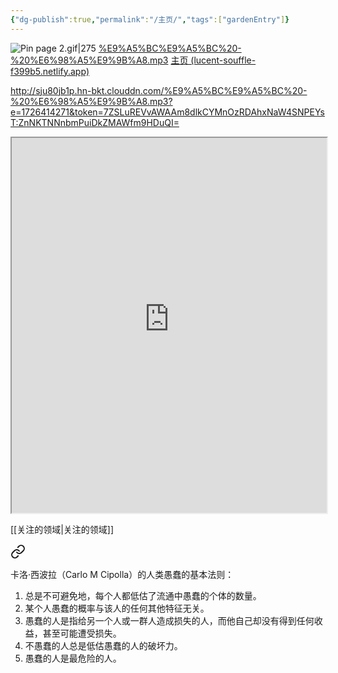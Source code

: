 ```yaml
---
{"dg-publish":true,"permalink":"/主页/","tags":["gardenEntry"]}
---
```


![Pin page 2.gif|275](/img/user/%E9%99%84%E4%BB%B6/Pin%20page%202.gif)
[%E9%A5%BC%E9%A5%BC%20-%20%E6%98%A5%E9%9B%A8.mp3](http://sju80jb1p.hn-bkt.clouddn.com/%E9%A5%BC%E9%A5%BC%20-%20%E6%98%A5%E9%9B%A8.mp3?e=1726499923&token=7ZSLuREVvAWAAm8dlkCYMnOzRDAhxNaW4SNPEYsT:dmpOJlj5x9y6qxumiwZFCut1Nyc=)
[主页 (lucent-souffle-f399b5.netlify.app)](https://lucent-souffle-f399b5.netlify.app/)

http://sju80jb1p.hn-bkt.clouddn.com/%E9%A5%BC%E9%A5%BC%20-%20%E6%98%A5%E9%9B%A8.mp3?e=1726414271&token=7ZSLuREVvAWAAm8dlkCYMnOzRDAhxNaW4SNPEYsT:ZnNKTNNnbmPuiDkZMAWfm9HDuQI=


<iframe id="inlineFrameExample"
    Title="Inline Frame Example"
    Width="100%"
    Height="600"
src=" http://sju80jb1p.hn-bkt.clouddn.com/%E9%A5%BC%E9%A5%BC%20-%20%E6%98%A5%E9%9B%A8.mp3?e=1726414271&token=7ZSLuREVvAWAAm8dlkCYMnOzRDAhxNaW4SNPEYsT:ZnNKTNNnbmPuiDkZMAWfm9HDuQI=">
</iframe>





[[关注的领域\|关注的领域]]


<div class="transclusion internal-embed is-loaded"><a class="markdown-embed-link" href="///" aria-label="Open link"><svg xmlns="http://www.w3.org/2000/svg" width="24" height="24" viewBox="0 0 24 24" fill="none" stroke="currentColor" stroke-width="2" stroke-linecap="round" stroke-linejoin="round" class="svg-icon lucide-link"><path d="M10 13a5 5 0 0 0 7.54.54l3-3a5 5 0 0 0-7.07-7.07l-1.72 1.71"></path><path d="M14 11a5 5 0 0 0-7.54-.54l-3 3a5 5 0 0 0 7.07 7.07l1.71-1.71"></path></svg></a><div class="markdown-embed">




卡洛·西波拉（Carlo M Cipolla）的人类愚蠢的基本法则：

1. 总是不可避免地，每个人都低估了流通中愚蠢的个体的数量。
2. 某个人愚蠢的概率与该人的任何其他特征无关。
3. 愚蠢的人是指给另一个人或一群人造成损失的人，而他自己却没有得到任何收益，甚至可能遭受损失。
4. 不愚蠢的人总是低估愚蠢的人的破坏力。
5. 愚蠢的人是最危险的人。

</div></div>
